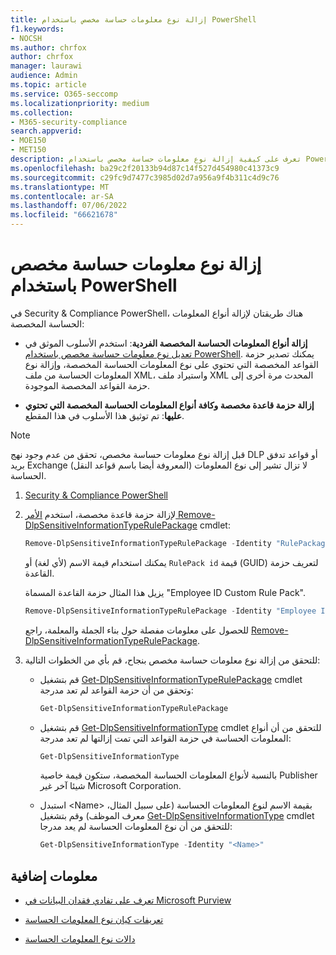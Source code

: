 ```yaml
---
title: إزالة نوع معلومات حساسة مخصص باستخدام PowerShell
f1.keywords:
- NOCSH
ms.author: chrfox
author: chrfox
manager: laurawi
audience: Admin
ms.topic: article
ms.service: O365-seccomp
ms.localizationpriority: medium
ms.collection:
- M365-security-compliance
search.appverid:
- MOE150
- MET150
description: تعرف على كيفية إزالة نوع معلومات حساسة مخصص باستخدام PowerShell
ms.openlocfilehash: ba29c2f20133b94d87c14f527d454980c41373c9
ms.sourcegitcommit: c29fc9d7477c3985d02d7a956a9f4b311c4d9c76
ms.translationtype: MT
ms.contentlocale: ar-SA
ms.lasthandoff: 07/06/2022
ms.locfileid: "66621678"
---
```

# <a name="remove-a-custom-sensitive-information-type-using-powershell"></a>إزالة نوع معلومات حساسة مخصص باستخدام PowerShell

في Security & Compliance PowerShell، هناك طريقتان لإزالة أنواع المعلومات الحساسة المخصصة:

- **إزالة أنواع المعلومات الحساسة المخصصة الفردية**: استخدم الأسلوب الموثق في [تعديل نوع معلومات حساسة مخصص باستخدام PowerShell](sit-modify-a-custom-sensitive-information-type-in-powershell.md#modify-a-custom-sensitive-information-type-using-powershell). يمكنك تصدير حزمة القواعد المخصصة التي تحتوي على نوع المعلومات الحساسة المخصصة، وإزالة نوع المعلومات الحساسة من ملف XML، واستيراد ملف XML المحدث مرة أخرى إلى حزمة القواعد المخصصة الموجودة.

- **إزالة حزمة قاعدة مخصصة وكافة أنواع المعلومات الحساسة المخصصة التي تحتوي عليها**: تم توثيق هذا الأسلوب في هذا المقطع.

> [!NOTE]
> قبل إزالة نوع معلومات حساسة مخصص، تحقق من عدم وجود نهج DLP أو قواعد تدفق بريد Exchange (المعروفة أيضا باسم قواعد النقل) لا تزال تشير إلى نوع المعلومات الحساسة.

1. [Security & Compliance PowerShell](/powershell/exchange/exchange-online-powershell)

2. لإزالة حزمة قاعدة مخصصة، استخدم [الأمر Remove-DlpSensitiveInformationTypeRulePackage](/powershell/module/exchange/remove-dlpsensitiveinformationtyperulepackage) cmdlet:

   ```powershell
   Remove-DlpSensitiveInformationTypeRulePackage -Identity "RulePackageIdentity"
   ```

   يمكنك استخدام قيمة الاسم (لأي لغة) أو `RulePack id` قيمة (GUID) لتعريف حزمة القاعدة.

   يزيل هذا المثال حزمة القاعدة المسماة "Employee ID Custom Rule Pack".

   ```powershell
   Remove-DlpSensitiveInformationTypeRulePackage -Identity "Employee ID Custom Rule Pack"
   ```

   للحصول على معلومات مفصلة حول بناء الجملة والمعلمة، راجع [Remove-DlpSensitiveInformationTypeRulePackage](/powershell/module/exchange/remove-dlpsensitiveinformationtyperulepackage).

3. للتحقق من إزالة نوع معلومات حساسة مخصص بنجاح، قم بأي من الخطوات التالية:

   - قم بتشغيل [Get-DlpSensitiveInformationTypeRulePackage](/powershell/module/exchange/get-dlpsensitiveinformationtyperulepackage) cmdlet وتحقق من أن حزمة القواعد لم تعد مدرجة:

     ```powershell
     Get-DlpSensitiveInformationTypeRulePackage
     ```

   - قم بتشغيل [Get-DlpSensitiveInformationType](/powershell/module/exchange/get-dlpsensitiveinformationtype) cmdlet للتحقق من أن أنواع المعلومات الحساسة في حزمة القواعد التي تمت إزالتها لم تعد مدرجة:

     ```powershell
     Get-DlpSensitiveInformationType
     ```

     بالنسبة لأنواع المعلومات الحساسة المخصصة، ستكون قيمة خاصية Publisher شيئا آخر غير Microsoft Corporation.

   - استبدل \<Name\> بقيمة الاسم لنوع المعلومات الحساسة (على سبيل المثال، معرف الموظف) وقم بتشغيل [Get-DlpSensitiveInformationType](/powershell/module/exchange/get-dlpsensitiveinformationtype) cmdlet للتحقق من أن نوع المعلومات الحساسة لم يعد مدرجا:

     ```powershell
     Get-DlpSensitiveInformationType -Identity "<Name>"
     ```

## <a name="more-information"></a>معلومات إضافية

- [تعرف على تفادي فقدان البيانات في Microsoft Purview](dlp-learn-about-dlp.md)

- [تعريفات كيان نوع المعلومات الحساسة](sensitive-information-type-entity-definitions.md)

- [دالات نوع المعلومات الحساسة](sit-functions.md)

